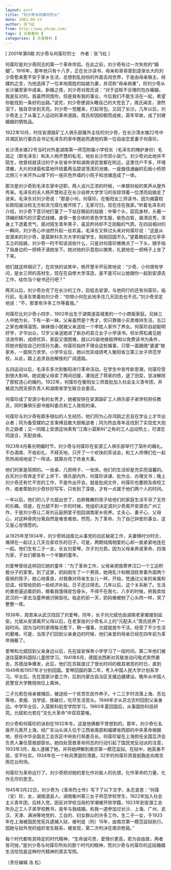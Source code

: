 ```yaml
---
layout: post
title: "刘少奇与何葆珍烈士"
date: 2001-06-15
author: 张飞虹
from: http://www.yhcqw.com/
tags: [ 炎黄春秋 ]
categories: [ 炎黄春秋 ]
---
```



[ 2001年第6期 刘少奇与何葆珍烈士　作者：张飞虹 ]


何葆珍是刘少奇同志的第一个革命伴侣。在此之前，刘少奇有过一次失败的“婚姻”。1916年，那年他只有十八岁，正在长沙读书，母亲和哥哥感到逐渐长大的刘少奇愈来愈不安于家乡生活，总想到乱纷纷的外面去闯世界，于是由母亲做主，经媒妁之言，为他选择了一位本地周姓的姑娘为妻，并谎称“母亲病重”，将刘少奇从长沙骗至家中成亲。新婚之夜，刘少奇对周氏说：“对于这桩不合理的包办婚姻，我是反对的。我虽然同情你，但是我有我的事业，今后我们不能生活在一起，希望你能找到一条好的出路。”说完，刘少奇便调头睡自己的大觉去了。周氏闻言，潸然泪下，独自空坐到天亮。刘少奇一觉醒来，打起背包，又回了长沙。几年以后，刘少奇走上了从事工人运动的革命道路，周氏却因抑郁而成疾，英年早故，成了封建婚姻的牺牲品。

1922年10月，时任安源路矿工人俱乐部窿外主任的刘少奇，在长沙清水塘22号中共湘区执行委员会书记毛泽东的家中邂逅而遇他的第一位自由恋爱妻子何葆珍。


长沙清水塘22号当时对外是湖南第一师范附属小学校长（毛泽东的掩护身份）毛润之（即毛泽东）和夫人杨开慧的私宅，地处长沙市郊小吴门。刘少奇对此地并不陌生，他曾经就读过的宁乡驻省中学和湖南讲武堂都在附近。这里住户不多，环境清雅，大片的绿茵和菜地环绕着两泓碧波荡漾的池塘，一座曲径通幽的石板小桥把北侧三十米开外山坡下的一座灰色外墙的小院子和池塘连成了一体。


那次是刘少奇到毛泽东家中述职，两人谈兴正浓的时候，一串银铃般的笑声从屋外传来。毛泽东的夫人杨开慧和正在长沙自修大学学习的张琼领着一位漂亮姑娘走了进来。毛泽东对刘少奇说：“那是小何，何葆珍。在衡阳女三师读书，因为揭露校长欧阳骏治校无方和贪污腐化被开除了，无家可归，现在住在我家。”听着毛泽东的介绍，刘少奇下意识地打量了一下站在眼前的姑娘：中等个头，窈窕身材，头戴一顶编织精巧的贝雷式线帽，身穿一套合体的青色学生服，肤色白皙，眉清目秀，浑身上下透着灵气，面对陌生青年男子，虽显矜持却不乏刚毅的气质。在四目相对的一瞬间，刘少奇心中油然升起一丝欢喜。毛泽东又转过头来对何葆珍说：“这是从安源来的刘少奇，是莫斯科东方大学的留学生，刚刚回国不久。”望着眼前这位亭亭玉立的姑娘，刘少奇一时不知该说些什么，只是对何葆珍微微点了一下头，随手指了指身边的一把椅子请她坐下。她对他的示意抱以微笑，礼貌地在一把椅子上坐了下来。


他们就这样相识了。在欢快的谈笑中，杨开慧半开玩笑地说：“少奇，小何很有学问，是女三师的高材生，现在在自修大学深造，是不是可以让她跟你一起到安源去工作，给你当个秘书还行吧？”


两天以后，刘少奇办完了在长沙的工作，启程去安源，与他同行的还有何葆珍。临行前，毛泽东笑着劝刘少奇：“你陪小何在此地多住几天回去也不迟。”刘少奇坚定地说：“不，那里有许多工作等着我。”


何葆珍比刘少奇小四岁，1902年出生于湖南道县城里的一个小商贩家庭。兄妹三人中她为长，下有一弟一妹。父亲虽然是个秀才，但只靠做小买卖维持生活，五口之家也难得温饱，妹妹很小就被父亲送给一个李姓人家作了养女。何葆珍自幼聪明好学，才华出众，12岁父亲送她进了新办的县立女子小学读书。校长蒋松甫见她活泼伶俐，成绩优异，家庭又很困难，就以20亩地做抵押和以免费读书为条件，将她许配给自己的侄孙为妻。何葆珍始终不理会这桩婚事，只管一面跟随“婆婆”做家务，一面努力求学。小学毕业后，她以优异成绩考入衡阳省立第三女子师范学校，从此，踏上追求自由解放的广阔道路。


五四运动以后，毛泽东多次到衡阳进行革命活动，在学生中宣传新思潮，何葆珍受到很大影响，她说服父母卖了两间旧屋，凑钱还了蒋家的债，退了田契，坚决解除了那桩违心的婚约。1922年，何葆珍在衡阳女三师首批加入社会主义青年团，并被选为团支部负责人和湖南省学生联合会委员。

何葆珍成了安源少有的女秀才，她被安排在安源路矿工人俱乐部子弟学校担任教员，同时兼俱乐部书报科委员和工人夜校的课。


何葆珍与刘少奇有颇多相似的人生经历，他们同为心存鸿鹄之志且在学业上才华出众者；同为备受媒妁之言束缚且敢大胆叛逆者；同为热血青年且找到了实现宏大抱负之路者；又一同踏上安源这块素有“江南小莫斯科”之称的工人运动热土，可谓志同道合，天配良缘。


1923年4月春光明媚时节，刘少奇与何葆珍在安源工人俱乐部举行了简朴的婚礼。不办酒席、不收彩礼、不拜天地，只开了一个欢快的茶话会，和工人师傅们在一起热热闹闹地说了一阵话，就算办完了终身大事。


他们的家是简陋的。一张桌、几把椅子、一张床。他们的生活却是充实而温馨的。白天刘少奇奔走于矿上井下、俱乐部内外，何葆珍讲课、批作业、办理文书；晚上刘少奇还有忙不完的工作，不是外出开会，就是批阅文件，何葆珍也要顾及夜校工作，或者帮助刘少奇抄抄写写，只有到了深夜，才有一点属于他们两个人的时间。


一年以后，他们的儿子允斌出世了，白胖稚嫩的孩子给他们的家庭生活平添了无穷的乐趣。但是，在允斌不到一岁的时候，党组织决定调刘少奇离开安源去广州工作，于是刘少奇让二哥刘云庭把爱子抱回湖南家乡抚养。丈夫心、妻子心、父母心，对这种骨肉分离自然是难舍难依。然而，为了革命、为了自己钟爱的事业，这又是心甘情愿的。


从1925年至1934年，刘少奇转战南北从事党的白区秘密工作，夫妻俩时分时合，难得在一起过上几天合家欢乐的日子。可是，两颗纯情相爱的心却一直紧紧地连在一起。他们生有二子一女，长女刘爱琴，次子刘允若。因为父母亲奔波革命、四海为家，子女们都各有一个辛酸的童年。


刘爱琴曾经这样回忆她的童年：“为了革命工作，父母亲把我寄养汉口一个工运积极分子的家里。到了这家，奶妈刚生了一个男孩，她用乳汁和眼泪抚育着外面两个瘦弱的孩子。她心地善良，对我像对待亲生女儿一样，开始，党通过父亲的亲属和旧谊，经常给奶妈一些经济补贴，日子还过得去。几年以后，这个关系断了。生活的重担逼迫着奶妈，眼看我饿得皮包骨头，不得不在我七、八岁的时候，把我卖给武汉的一家去当童养媳讨碗饭吃。临走的前一天，奶妈像被剜了心头肉一样，哭了整整一夜。


1938年，周恩来从武汉找回了刘爱琴。同年，长子刘允斌也由湖南老家被接到延安。允斌从安源离开父母以后，在老家由刘少奇名义上的“元配夫人”周氏抚养了一段时间。因为当时的家境每况愈下，稍一懂事，允斌就放牛干活，经受了不少生活的磨难。可是，当孩子们回到父亲身边的时候，他们亲爱的母亲已经在四年前为革命捐躯了。


爱琴和允斌回到父亲身边以后，先在延安保育小学学习了一段时间，第二年他们被送往莫斯科国际儿童院学习。1941年6月，德国法西斯对苏联发动闪电式突然袭击，苏德战争爆发，此后，他们在苏联度过了很长时间的极其艰苦的时日，直到1949年和1957年才分别回国。爱琴回国的第二年，考入中国人民大学计划系学习。毕业后，先在国家计委工作，后到内蒙古自治区支援边疆建设。晚年从中国人民警官大学教授岗位上离休。


二子允若在母亲被捕后，被送给一个贫苦农民作养子。十二三岁时流落上海、苏北等地，卖报、当学徒、拣破烂，吃尽生活苦头。1946年才从苏北农村回到父亲身边。中学毕业后，入莫斯科航空学院学习。1960年夏回国后，从事国防科技研究。允斌和允若在“文化大革命”中双双蒙难。


刘少奇和何葆珍的诀别在1932年冬。这是他俩都不曾想到的。那年，刘少奇化名唐开元离开上海，经广东汕头进入位于江西省南部和福建省西部的中央革命根据地，担任中华全国总工会苏区中央执行局委员长。何葆珍留在上海担任全国互济会负责人兼任营救部部长。她四处营救革命同志的行动引起了国民党反动派的注意，1933年3月，敌人逮捕了她，并将她押解到南京第一模范监狱。在狱中，她英勇不屈，坚不吐实。1934年在一个秋风萧瑟的清晨，32岁的何葆珍昂首挺胸走向南京雨花台刑场。

何葆珍为革命远行了。刘少奇把对她的爱化作对敌人的仇恨，化作革命的力量，化作无尽的思念。


1945年3月22日，刘少奇为《革命烈士传》写下了以下文字，永志哀思：“何葆（宝）珍，女，湖南道县人，湖南衡州第三女子师范学校学生，1922年加入社会主义青年团，后转入党。因反对学校当局的学潮被开除学籍，1923年到安源工会所办之工人子弟学校教书，是年与我结婚。和我一道参加过长沙、上海、广州、武汉、天津、满洲等地党的、工会的、妇女群众的许多工作。生二子一女，于1933年在上海被国民党宪兵逮捕入狱，被判徒（刑）15年，由南京第一模范监狱执行。因她与狱外党的组织发生联系，被发现，第二次判决在南京枪毙。”


每个时代都有其特定的时代精神，“生命诚可贵，爱情价更高，若为自由故，两者皆可抛，”是刘少奇与何葆珍所处的那个时代的精神，而刘少奇与何葆珍的这段婚姻生活恰恰是这种时代精神的真实写照。

（责任编辑 洛 松）


